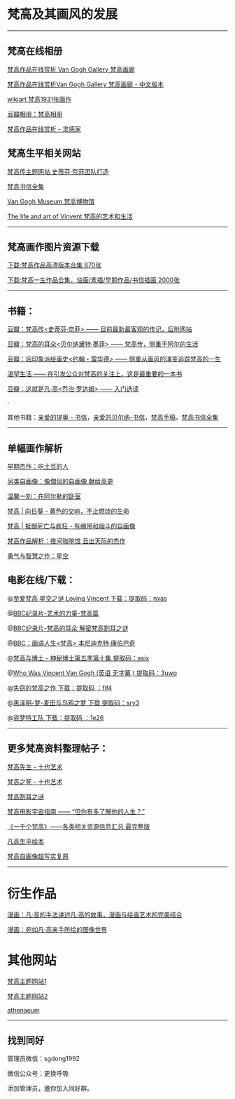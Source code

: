 # 梵高及其画风的发展

---

## 梵高在线相册

[梵高作品在线赏析 Van Gogh Gallery 梵高画廊](https://www.vangoghgallery.com/)

[梵高作品在线赏析Van Gogh Gallery 梵高画廊 - 中文版本](http://www.vggallery.com/international/chinese/index.html)

[wikiart 梵高1931张画作](https://www.wikiart.org/en/vincent-van-gogh)

[豆瓣相册：梵高相册](https://www.douban.com/photos/album/100224852/?m_start=558)

[梵高作品在线赏析 - 灵感家](http://www.lingganjia.com/view/121180.htm#1884)



## 梵高生平相关网站

[梵高传主题网站 史蒂芬·奈菲团队打造 ](http://www.vangoghbiography.com/)

[梵高书信全集](http://vangoghletters.org/vg/)

[Van Gogh Museum 梵高博物馆](https://www.vangoghmuseum.nl/en)

[The life and art of Vinvent 梵高的艺术和生活](http://lifeofvangogh.com/the-life-and-art-of-vincent-van-gogh/)



---

## 梵高画作图片资源下载

[下载:梵高作品高清版本合集 670张](https://item.taobao.com/item.htm?spm=a1z10.1-c-s.w137644-22423694842.41.7eb42aa8R1e4S4&id=611590636076)

[下载:梵高一生作品合集，油画/素描/早期作品/书信插画 2000张](https://item.taobao.com/item.htm?spm=a1z10.1-c-s.w137644-22423694842.39.7eb42aa8R1e4S4&id=611590356280)



---

## 书籍：

[豆瓣：梵高传<史蒂芬·奈菲> —— 目前最新最客观的传记，后附网站](https://book.douban.com/subject/26354318/	)

[豆瓣：梵高的耳朵<贝尔纳黛特·墨菲> —— 梵高传，侧重于阿尔的生活](https://book.douban.com/subject/27199957/)

[豆瓣：后印象派绘画史<约翰・雷华德> —— 侧重从画风的演变追踪梵高的一生](https://book.douban.com/subject/1047192/)

[渴望生活 —— 在引发公众对梵高的关注上，这是最重要的一本书](https://book.douban.com/subject/3054821/)

[豆瓣：这就是凡·高<乔治·罗达姆> —— 入门选读](https://book.douban.com/subject/26834573/)

·

其他书籍：[亲爱的提奥 - 书信](https://book.douban.com/subject/4903265/)，[亲爱的贝尔纳-书信](https://book.douban.com/subject/6903266/)，[梵高手稿](https://book.douban.com/subject/26666533/)，[梵高书信全集](https://book.douban.com/subject/26804113/)

---



## 单幅画作解析

[早期杰作：吃土豆的人](https://www.bilibili.com/video/av92362855/)

[另类自画像：像僧侣的自画像 献给高更](https://www.bilibili.com/video/av92548082/)

[温馨一刻：在阿尔勒的卧室](https://www.bilibili.com/video/av92810025/)

[梵高 | 向日葵 - 黄色的交响，不止燃烧的生命](https://zhuanlan.zhihu.com/p/115470522)

[梵高 | 抵御死亡与疯狂 - 有绷带和烟斗的自画像](https://zhuanlan.zhihu.com/p/113410927)

[梵高作品解析：夜间咖啡馆 丑出天际的杰作](https://zhuanlan.zhihu.com/p/112959342)

[勇气与智慧之作：星空](https://zhuanlan.zhihu.com/p/112356904)



## 电影在线/下载：

@[至爱梵高·星空之谜 Loving Vincent 下载：提取码：nxas](https://pan.baidu.com/s/1W1v8aSF3Qq9OMzxFj2Ma-g)

@[BBC纪录片-艺术的力量-梵高篇](https://v.qq.com/x/cover/ocdr88u986p5kia/i0015lkaxxo.html)

@[BBC纪录片-梵高的耳朵  解密梵高割耳之谜](https://www.iqiyi.com/v_19rr9dzzz4.html)

@[BBC：画语人生<梵高> 本尼迪克特·康伯巴奇](https://www.iqiyi.com/v_19rrkx4gi8.html?vfm=m_502_sgss&fv=bf562ffc1cd15119)

@[梵高与博士 - 神秘博士第五季第十集 提取码：asix](https://pan.baidu.com/s/16e1z0Oh0g01mL0mpDy6wAQ )

@[Who Was Vincent Van Gogh (英语 无字幕 ) 提取码：3uwq](https://pan.baidu.com/s/16PyESpmuhpGTqVfP9FcE0g )

@[失窃的梵高之作 下载：提取码 ：fif4](https://pan.baidu.com/s/1YDFu97nnFrbegHZ8d0Yy7Q )

@[黑泽明-梦-麦田与乌鸦之梦 下载  提取码：sry3](https://pan.baidu.com/s/1A_1rTwVlMaOW6YF4DZtICA )

@[盗梦特工队 下载：提取码 ：1e26](https://pan.baidu.com/s/1FEYXs0_V8EfdG4tXRuu7UQ )



---

## 更多梵高资料整理帖子：
[梵高先生 - 十也艺术](https://www.douban.com/note/648645804/)

[梵高之死 - 十也艺术](https://movie.douban.com/review/8982606/)

[梵高割耳之谜](https://book.douban.com/review/9361168/)

[梵高电影宇宙指南 —— “但你有多了解他的人生？”](https://movie.douban.com/review/8922482/)

[《一千个梵高》——各类相关资源信息汇总 最完整版](https://tieba.baidu.com/p/5253319573)

[凡高生平绘本](https://www.douban.com/note/243129120/)

[梵高自画像超写实复原](https://mp.weixin.qq.com/s/Ijaz8lEF7KDj7K7t7AR53w)



---

# 衍生作品

[漫画：凡·高的手法讲述凡·高的故事，漫画与绘画艺术的完美结合](https://book.douban.com/subject/27174509/)

[漫画：宛如凡·高亲手所绘的图像世界](https://book.douban.com/subject/27194696/)



# 其他网站

 [梵高主题网站1](http://www.vincent-van-gogh.net/)

[梵高主题网站2](https://www.vincentvangogh.org/)

[athenaeum](http://www.the-athenaeum.org/art/detail.php?ID=37918)



---

## 找到同好

管理员微信：sgdong1992

微信公众号：更换呼吸

添加管理员，邀你加入同好群。

